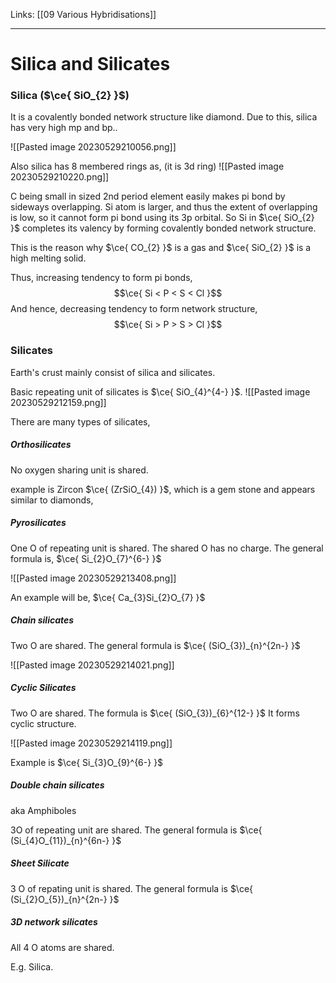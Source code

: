 Links: [[09 Various Hybridisations]]
___
# Silica and Silicates
### Silica ($\ce{ SiO_{2} }$)
It is a covalently bonded network structure like diamond. Due to this, silica has very high mp and bp.. 

![[Pasted image 20230529210056.png]]

Also silica has 8 membered rings as, (it is 3d ring)
![[Pasted image 20230529210220.png]]

C being small in sized 2nd period element easily makes pi bond by sideways overlapping.
Si atom is larger, and thus the extent of overlapping is low, so it cannot form pi bond using its 3p orbital. So Si in $\ce{ SiO_{2} }$ completes its valency by forming covalently bonded network structure. 

This is the reason why $\ce{ CO_{2} }$ is a gas and $\ce{ SiO_{2} }$ is a high melting solid. 

Thus, increasing tendency to form pi bonds,
$$\ce{ Si < P < S < Cl }$$
And hence, decreasing tendency to form network structure,
$$\ce{ Si > P > S > Cl }$$

### Silicates 
Earth's crust mainly consist of silica and silicates. 

Basic repeating unit of silicates is $\ce{ SiO_{4}^{4-} }$.
![[Pasted image 20230529212159.png]]

There are many types of silicates, 
##### Orthosilicates
No oxygen sharing unit is shared. 

example is Zircon $\ce{ (ZrSiO_{4}) }$, which is a gem stone and appears similar to diamonds,

##### Pyrosilicates
One O of repeating unit is shared. The shared O has no charge. 
The general formula is, $\ce{ Si_{2}O_{7}^{6-} }$

![[Pasted image 20230529213408.png]]

An example will be, $\ce{ Ca_{3}Si_{2}O_{7} }$

##### Chain silicates
Two O are shared. 
The general formula is $\ce{ (SiO_{3})_{n}^{2n-} }$

![[Pasted image 20230529214021.png]]

##### Cyclic Silicates
Two O are shared. 
The formula is $\ce{ (SiO_{3})_{6}^{12-} }$
It forms cyclic structure.  

![[Pasted image 20230529214119.png]]

Example is $\ce{ Si_{3}O_{9}^{6-} }$

##### Double chain silicates
aka Amphiboles

3O of repeating unit are shared.
The general formula is $\ce{ (Si_{4}O_{11})_{n}^{6n-} }$

##### Sheet Silicate
3 O of repating unit is shared. 
The general formula is $\ce{ (Si_{2}O_{5})_{n}^{2n-} }$

##### 3D network silicates
All 4 O atoms are shared. 

E.g. Silica. 